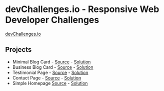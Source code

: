 # devChallenges.io - Responsive Web Developer Challenges

[devChallenges.io](https://devchallenges.io/dashboard)

## Projects
- Minimal Blog Card - [Source](https://devchallenges.io/challenge/minimal-blog-card) - [Solution](https://aladores.github.io/devChallenges/rwd/mbc/mbc.html)
- Business Blog Card - [Source](https://devchallenges.io/challenge/business-blog-card) - [Solution](https://aladores.github.io/devChallenges/rwd/bbc/bbc.html)
- Testimonial Page - [Source](https://devchallenges.io/challenge/testimonial-page) - [Solution](https://aladores.github.io/dc-rwd/reviewers/reviewers.html)
- Contact Page - [Source](https://devchallenges.io/challenge/contact-page) - [Solution](https://aladores.github.io/devChallenges/rwd/cf/cf.html)
- Simple Homepage [Source](https://devchallenges.io/challenge/simple-hompage-alarado) - [Solution](https://aladores.github.io/devChallenges/rwd/sh/sh.html)
